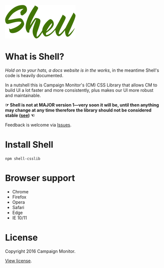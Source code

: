 <img src="docs/src/assets/img/logo.png" alt="Shell logo" width="230">

# What is Shell?

*Hold on to your hats, a docs website is in the works*, in the meantime Shell's
code is heavily documented.

In a nutshell this is Campaign Monitor's (CM) CSS Library that allows CM to build UI a lot faster and more consistently, plus makes our UI more robust and maintainable.

**☞ Shell is not at MAJOR version 1—very soon it will be, until then anything may change at any time therefore the library should not be considered stable ([see](http://semver.org/#spec-item-4)) ☜**

Feedback is welcome via [Issues](https://github.com/campaignmonitor/shell/issues).


# Install Shell

`npm shell-csslib`


# Browser support

- Chrome
- Firefox
- Opera
- Safari
- Edge
- IE 10/11


# License

Copyright 2016 Campaign Monitor.

[View license](LICENSE).
